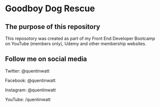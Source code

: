# Goodboy Dog Rescue

## The purpose of this repository

This reposotory was created as part of my Front End Developer Bootcamp on YouTube (members only), Udemy and other membership websites.

## Follow me on social media

Twitter: @quentinwatt

Facebook: @quentinwatt

Instagram: @quentinwatt

YouTube: /quentinwatt

